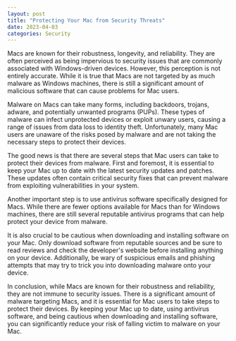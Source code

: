 ```yaml
---
layout: post
title: "Protecting Your Mac from Security Threats"
date: 2023-04-03
categories: Security
---
```

Macs are known for their robustness, longevity, and reliability. They are often perceived as being impervious to security issues that are commonly associated with Windows-driven devices. However, this perception is not entirely accurate. While it is true that Macs are not targeted by as much malware as Windows machines, there is still a significant amount of malicious software that can cause problems for Mac users.

Malware on Macs can take many forms, including backdoors, trojans, adware, and potentially unwanted programs (PUPs). These types of malware can infect unprotected devices or exploit unwary users, causing a range of issues from data loss to identity theft. Unfortunately, many Mac users are unaware of the risks posed by malware and are not taking the necessary steps to protect their devices.

The good news is that there are several steps that Mac users can take to protect their devices from malware. First and foremost, it is essential to keep your Mac up to date with the latest security updates and patches. These updates often contain critical security fixes that can prevent malware from exploiting vulnerabilities in your system.

Another important step is to use antivirus software specifically designed for Macs. While there are fewer options available for Macs than for Windows machines, there are still several reputable antivirus programs that can help protect your device from malware.

It is also crucial to be cautious when downloading and installing software on your Mac. Only download software from reputable sources and be sure to read reviews and check the developer's website before installing anything on your device. Additionally, be wary of suspicious emails and phishing attempts that may try to trick you into downloading malware onto your device.

In conclusion, while Macs are known for their robustness and reliability, they are not immune to security issues. There is a significant amount of malware targeting Macs, and it is essential for Mac users to take steps to protect their devices. By keeping your Mac up to date, using antivirus software, and being cautious when downloading and installing software, you can significantly reduce your risk of falling victim to malware on your Mac.
